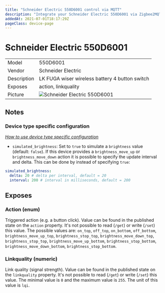 ```yaml
---
title: "Schneider Electric 550D6001 control via MQTT"
description: "Integrate your Schneider Electric 550D6001 via Zigbee2MQTT with whatever smart home infrastructure you are using without the vendors bridge or gateway."
addedAt: 2021-07-01T18:17:29Z
pageClass: device-page
---
```


<!-- !!!! -->
<!-- ATTENTION: This file is auto-generated through docgen! -->
<!-- You can only edit the "## Notes"-Section till next h1 (#) or h2 heading (##). -->
<!-- Do NOT use h1 or h2 heading within "## Notes"-Section. -->
<!-- !!!! -->

# Schneider Electric 550D6001

|     |     |
|-----|-----|
| Model | 550D6001  |
| Vendor  | Schneider Electric  |
| Description | LK FUGA wiser wireless battery 4 button switch |
| Exposes | action, linkquality |
| Picture | ![Schneider Electric 550D6001](https://psi-4ward.github.io/zigbee2mqtt.io/images/devices/550D6001.jpg) |


<!-- Notes BEGIN: You can edit here -->
## Notes

### Device type specific configuration
*[How to use device type specific configuration](../guide/configuration/devices-groups.md#specific-device-options)*

* `simulated_brightness`: Set to `true` to simulate a `brightness` value (default: `false`).
If this device provides a `brightness_move_up` or `brightness_move_down` action it is possible to specify the update
interval and delta. This can be done by instead of specifying `true`:

```yaml
simulated_brightness:
  delta: 20 # delta per interval, default = 20
  interval: 200 # interval in milliseconds, default = 200
```

<!-- Notes END: Do not edit below this line -->



## Exposes

### Action (enum)
Triggered action (e.g. a button click).
Value can be found in the published state on the `action` property.
It's not possible to read (`/get`) or write (`/set`) this value.
The possible values are: `on_top`, `off_top`, `on_bottom`, `off_bottom`, `brightness_move_up_top`, `brightness_stop_top`, `brightness_move_down_top`, `brightness_stop_top`, `brightness_move_up_bottom`, `brightness_stop_bottom`, `brightness_move_down_bottom`, `brightness_stop_bottom`.

### Linkquality (numeric)
Link quality (signal strength).
Value can be found in the published state on the `linkquality` property.
It's not possible to read (`/get`) or write (`/set`) this value.
The minimal value is `0` and the maximum value is `255`.
The unit of this value is `lqi`.

